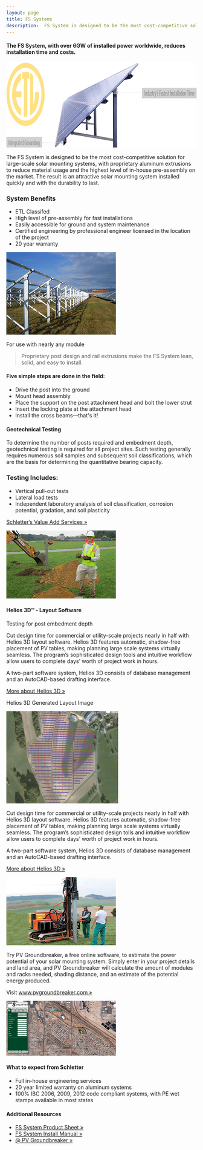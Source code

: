 ```yaml
---
layout: page
title: FS Systems
description:  FS System is designed to be the most cost-competitive solution for large-scale solar mounting systems, with proprietary aluminum extrusions to reduce material usage and the highest level of in-house pre-assembly on the market.
---
```

<a class="fa fa-file-pdf-o pull-right" style="font-size:18px;color:red" target="_blank" href="support/FS-System-Product-Sheet.pdf"></a>
<h4> The FS System, with over 6GW of installed power worldwide, reduces installation time and costs. </h4>
<img src="images/groundmount/fs-system-banner.png" width="835" height="225" class="center-block img-responsive" alt="FS Ground Mounting System">
<div class="section"></div>
<section class="row">
  
<div class="col-md-8 col-sm-7 col-xs-12">
<p>The FS System is designed to be the most cost-competitive solution for large-scale solar mounting systems, with proprietary aluminum extrusions to reduce material usage and the highest level of in-house pre-assembly on the market. The result is an attractive solar mounting system installed quickly and with the durability to last.</p>
<h3>System Benefits</h3>
<ul>
  <li>ETL Classifed</li>
  <li>High level of pre-assembly for fast installations</li>
  <li>Easily accessible for ground and system maintenance</li>
  <li>Certified engineering by professional engineer licensed in the location of the project</li>
<li>20 year warranty</li>
</ul></div>
<div class="col-md-4 col-sm-5 col-xs-12">
<img src="images/groundmount/fs-system.jpg"  alt="The FS System Ground Mounting System" title="From small-commercial to utility-scale" />
<p class="description">For use with nearly any module</p>
</div>
</section>

<div class="section"></div>
<section class="row" style="margin-top:10px;">   
<!--<div class="embed-responsive embed-responsive-16by9">
<iframe class="embed-responsive-item"  src="https://www.youtube.com/embed/gYg4qnMirbg?rel=0" frameborder="0" allowfullscreen></iframe>
</div>-->
<div class="col-md-6 col-xs-12">
<blockquote>Proprietary post design and rail extrusions make the FS System lean, solid, and easy to install.</blockquote>
</div>
<div class="col-md-6 col-xs-12">
<h4>Five simple steps are done in the field:</h4>
<ul>
        <li>Drive the post into the ground</li>
        <li>Mount head assembly</li>
        <li>Place the support on the post attachment head and bolt the lower strut</li>
        <li>Insert the locking plate at the attachment head</li>
        <li>Install the cross beams—that's it!</li>
</ul>

</div>
</section>

<div class="section"></div>

<section class="row">
<div class="col-md-8 col-sm-7 col-xs-12">
<h4>Geotechnical Testing</h4>
    <p>To determine the number of posts required and embedment depth, geotechnical testing is required for all project sites. Such
        testing generally requires numerous soil samples
        and subsequent soil classifications, which are
        the basis for determining the quantitative bearing
        capacity.</p>
      <h3>Testing Includes:</h3>
      <ul>
        <li>Vertical pull-out tests</li>
        <li>Lateral load tests</li>
        <li>Independent laboratory analysis of soil classification, corrosion potential, gradation, and soil plasticity</li>
      </ul>
      <p><a href="services.html">Schletter’s Value Add Services &raquo;</a></p>
    
</div>
<div class="content-heading col-md-4 col-sm-5 clearfix media">
<img src="images/groundmount/fs-system-geological-testing.jpg" width="290" height="180" alt="Geotechnical Testing" title="Optimize your array"/>
</div>
</section>
<div class="section"></div>


<h4>Helios 3D™ - Layout Software</h4>
<p class="description">Testing for post embedment depth</p>
<section class="row">
<div class="col-md-8 col-sm-7 col-xs-12 left">
        <p>Cut design time for commercial or utility-scale projects nearly in half with Helios 3D layout software. Helios 3D features automatic, shadow-free placement of PV tables, making planning large scale systems virtually seamless. The program’s sophisticated design tools and intuitive workflow allow users to complete days’ worth of project work in hours.</p>
          <p>A two-part software system, Helios 3D consists of database management
and an AutoCAD-based drafting interface.</p>
<p><a href="helios-3d.html">More about Helios 3D &raquo;</a></p>

</div>
  <div class="col-md-4 col-sm-5 col-xs-12">
  <p class="description">Helios 3D Generated Layout Image</p>
 <img src="images/groundmount/helio3d.png" class="img-responsive"  alt="Helios 3D PV Design Software" title="Layout planning software">
    </div>  
</section>


<div class="section"></div>


<section class="row">
<div class="col-md-8 col-sm-7 col-xs-12">     
<p>Cut design time for commercial or utility-scale projects nearly in half with Helios 3D layout software. Helios 3D features automatic, shadow-free placement of PV tables, making planning large scale systems virtually seamless. The program’s sophisticated design tolls and intuitive workflow allow users to complete days’ worth of project work in hours.</p>
<p>A two-part software system, Helios 3D consists of database management
and an AutoCAD-based drafting interface.</p>
<p><a href="helios-3d.html">More about Helios 3D &raquo;</a></p>

</div>
<div class="col-md-4 col-sm-5 col-xs-12">
<img src="images/groundmount/fs-system-gayk.jpg" class="img-responsive" alt="GAYK Pile Driver" title="Easily ram posts">
</div>
</section>

<div class="section"></div>
<section class="row">
<div class="col-md-8 col-sm-7 col-xs-12">
<p>
Try PV Groundbreaker, a free online software, to estimate the power potential of your solar mounting system. Simply enter in your project details and land area, and PV Groundbreaker will calculate the amount of modules and racks needed, shading distance, and an estimate of the potential energy produced.</p><p>Visit <a href="http://www.pvgroundbreaker.com">www.pvgroundbreaker.com »</a></p>
 </div>
 <div class="col-md-4 col-sm-5 col-xs-12">
 <img src="images/solar-tools-pvgroundbreaker.jpg" class="img-responsive" alt="FS Uno Module Clamps - All Steel Rack">
 </div>
</section>

<div class="section"></div>
<section class="">
<div class="col-md-8 col-sm-7 col-xs-12 content-detail-list"><!--<img src="images/20-year-warranty.png" width="94" height="94"alt="Schletter Solar Mounting Systems: 20 Year Durability Warranty" title="Schletter's Guarantee" />-->
<h4>What to expect from Schletter</h4>
        <ul>
          <li>Full in-house engineering services </li>
          <li>20 year limited warranty on aluminum systems</li>
          <li>100% IBC 2006, 2009, 2012 code compliant systems, with
            PE wet stamps available in most states</li>
        </ul>
</div>
<div class="col-md-4 col-sm-5 col-xs-12 content-detail-sidebar">
        <h4>Additional Resources</h4>
        <ul>
          <li><a class="pdf-icon" href="support/FS-System-Product-Sheet.pdf" target="_blank">FS System Product Sheet »</a></li>
          <li><a class="pdf-icon" href="support/FS-System-Install-Manual.pdf" target="_blank">FS System Install Manual »</a></li>
  <li><a href="http://www.pvgroundbreaker.com" target="_blank">@ PV Groundbreaker »</a></li>
        </ul>
</div>
</section>